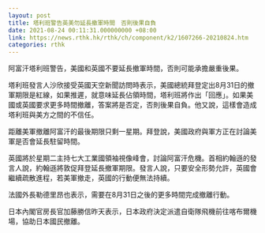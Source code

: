 ```yaml
---
layout: post
title: 塔利班警告英美勿延長撤軍時間　否則後果自負
date: 2021-08-24 00:11:31.000000000 +08:00
link: https://news.rthk.hk/rthk/ch/component/k2/1607266-20210824.htm
categories: rthk
---
```


阿富汗塔利班警告，美國和英國不要延長撤軍時間，否則可能承擔嚴重後果。

塔利班發言人沙欣接受英國天空新聞訪問時表示，美國總統拜登定出8月31日的撤軍期限是紅線，如果推遲，就意味延長佔領時間，塔利班將作出「回應」。如果美國或英國要求更多時間撤離，答案將是否定，否則後果自負。他又說，這樣會造成塔利班與美方之間的不信任。

距離美軍撤離阿富汗的最後期限只剩一星期。拜登說，美國政府與軍方正在討論美軍是否會延長駐留時間。

英國將於星期二主持七大工業國領袖視像峰會，討論阿富汗危機。首相約翰遜的發言人說，約翰遜將敦促拜登延長撤軍期限。發言人說，只要安全形勢允許，英國會繼續疏散進程，若美軍撤走，英國的行動便無法持續。

法國外長勒德里昂也表示，需要在8月31日之後的更多時間完成撤離行動。

日本內閣官房長官加藤勝信昨天表示，日本政府決定派遣自衛隊飛機前往喀布爾機場，協助日本國民撤離。
